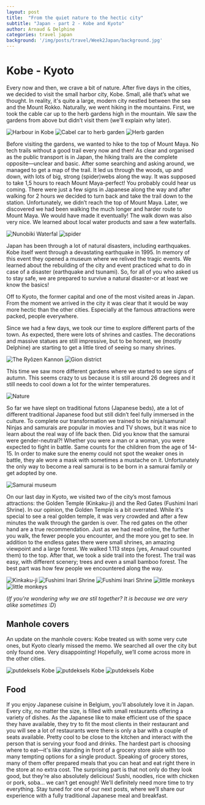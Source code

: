 ```yaml
---
layout: post
title:  "From the quiet nature to the hectic city"
subtitle: "Japan - part 2 - Kobe and Kyoto"
author: Arnaud & Delphine
categories: travel japan
background: '/img/posts/travel/Week2Japan/background.jpg'
---
```


# Kobe - Kyoto

Every now and then, we crave a bit of nature. After five days in the cities, we decided to visit the small harbor city, Kobe. Small, allé that’s what we thought. In reality, it's quite a large, modern city nestled between the sea and the Mount Rokko. Naturally, we went hiking in the mountains. First, we took the cable car up to the herb gardens high in the mountain. We saw the gardens from above but didn’t visit them (we'll explain why later).

<img class="img-fluid" src="/img/posts/travel/Week2Japan/harbourKobe.jpg" alt="Harbour in Kobe">
<img class="img-fluid" src="/img/posts/travel/Week2Japan/cablecar.jpg" alt="Cabel car to herb garden">
<img class="img-fluid" src="/img/posts/travel/Week2Japan/garden.jpg" alt="Herb garden">

Before visiting the gardens, we wanted to hike to the top of Mount Maya. No tech trails without a good trail every now and then! As clear and organised as the public transport is in Japan, the hiking trails are the complete opposite—unclear and basic. After some searching and asking around, we managed to get a map of the trail. It led us through the woods, up and down, with lots of big, strong (spider)webs along the way. It was supposed to take 1,5 hours to reach Mount Maya-perfect!
You probably could hear us coming. There were just a few signs in Japanese along the way and after walking for 2 hours we decided to turn back and take the trail down to the station. Unfortunately, we didn’t reach the top of Mount Maya. Later, we discovered we had been walking the much longer and harder route to Mount Maya. We would have made it eventually!
The walk down was also very nice. We learned about local water products and saw a few waterfalls.

<img class="img-fluid" src="/img/posts/travel/Week2Japan/fall.jpg" alt="Nunobiki Waterfal">
<img class="img-fluid" src="/img/posts/travel/Week2Japan/spider.jpg" alt="spider">

Japan has been through a lot of natural disasters, including earthquakes. Kobe itself went through a devastating earthquake in 1995. In memory of this event they opened a museum where we relived the tragic events. We learned about the rebuilding of the city and event practiced what to do in case of a disaster (earthquake and tsunami). So, for all of you who asked us to stay safe, we are prepared to survive a natural disaster-or at least we know the basics!

Off to Kyoto, the former capital and one of the most visited areas in Japan. From the moment we arrived in the city it was clear that it would be way more hectic than the other cities. Especially at the famous attractions were packed, people everywhere.

Since we had a few days, we took our time to explore different parts of the town. As expected, there were lots of shrines and castles. The decorations and massive statues are still impressive, but to be honest, we (mostly Delphine) are starting to get a little tired of seeing so many shrines.

<img class="img-fluid" src="/img/posts/travel/Week2Japan/boedah.jpg" alt="The Ryôzen Kannon">
<img class="img-fluid" src="/img/posts/travel/Week2Japan/kyototemple.jpg" alt="Gion district">


This time we saw more different gardens where we started to see signs of autumn. This seems crazy to us because it is still around 26 degrees and it still needs to cool down a lot for the winter temperatures.

<img class="img-fluid" src="/img/posts/travel/Week2Japan/gardenautumn.jpg" alt="Nature">

So far we have slept on traditional futons (Japanese beds), ate a lot of different traditional Japanese food but still didn’t feel fully immersed in the culture. To complete our transformation we trained to be ninja/samurai! Ninjas and samurais are popular in movies and TV shows, but it was nice to learn about the real way of life back then. Did you know that the samurai were gender-neutral?! Whether you were a man or a woman, you were expected to fight in battle. Same counts for the children from the age of 14-15. In order to make sure the enemy could not spot the weaker ones in battle, they ale wore a mask with sometimes a mustache on it. Unfortunately the only way to become a real samurai is to be born in a samurai family or get adopted by one.

<img class="img-fluid" src="/img/posts/travel/Week2Japan/samurai.jpg" alt="Samurai museum">

On our last day in Kyoto, we visited two of the city’s most famous attractions: the Golden Temple (Kinkaku-ji) and the Red Gates (Fushimi Inari Shrine). In our opinion, the Golden Temple is a bit overrated. While it's special to see a real golden temple, it was very crowded and after a few minutes the walk through the garden is over. The red gates on the other hand are a true recommendation. Just as we had read online, the further you walk, the fewer people you encounter, and the more you get to see. In addition to the endless gates there were small shrines, an amazing viewpoint and a large forest. We walked 1.113 steps (yes, Arnaud counted them) to the top. After that, we took a side trail into the forest. The trail was easy, with different scenery; trees and even a small bamboo forest. The best part was how few people we encountered along the way.

<img class="img-fluid" src="/img/posts/travel/Week2Japan/goldentemple.jpg" alt="Kinkaku-ji">
<img class="img-fluid" src="/img/posts/travel/Week2Japan/redgates.jpg" alt="Fushimi Inari Shrine">
<img class="img-fluid" src="/img/posts/travel/Week2Japan/redgates2.jpg" alt="Fushimi Inari Shrine">
<img class="img-fluid" src="/img/posts/travel/Week2Japan/bambooArnaud.jpg" alt="little monkeys">
<img class="img-fluid" src="/img/posts/travel/Week2Japan/bambooDelphine.jpg" alt="little monkeys">

(*If you're wondering why we are stil together? It is because we are very alike sometimes :D*)

## Manhole covers

An update on the manhole covers: Kobe treated us with some very cute ones, but Kyoto clearly missed the memo. We searched all over the city but only found one. Very disappointing! Hopefully, we’ll come across more in the other cities.

<img class="img-fluid" src="/img/posts/travel/Week2Japan/manholecover1.jpg" alt="putdeksels Kobe">
<img class="img-fluid" src="/img/posts/travel/Week2Japan/manholecover2.jpg" alt="putdeksels Kobe">
<img class="img-fluid" src="/img/posts/travel/Week2Japan/manholecover3.jpg" alt="putdeksels Kobe">

## Food

If you enjoy Japanese cuisine in Belgium, you’ll absolutely love it in Japan. Every city, no matter the size, is filled with small restaurants offering a variety of dishes. As the Japanese like to make efficient use of the space they have available, they try to fit the most clients in their restaurant and you will see a lot of restaurants were there is only a bar with a couple of seats available. Pretty cool to be close to the kitchen and interact with the person that is serving your food and drinks. The hardest part is choosing where to eat—it's like standing in front of a grocery store aisle with too many tempting options for a single product. Speaking of grocery stores, many of them offer prepared meals that you can heat and eat right there in the store at no extra cost. The surprising part is that not only do they look good, but they’re also absolutely delicious! Sushi, noodles, rice with chicken or pork, soba... we can’t get enough! We’ll definitely need more time to try everything. Stay tuned for one of our next posts, where we’ll share our experience with a fully traditional Japanese meal and breakfast.
